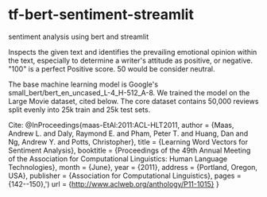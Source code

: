 # tf-bert-sentiment-streamlit
sentiment analysis using bert and streamlit

Inspects the given text and identifies the prevailing emotional opinion within the text, especially to determine a writer\'s attitude as positive, or negative.
"100" is a perfect Positive score. 50 would be consider neutral.

The base machine learning model is Google\'s small_bert/bert_en_uncased_L-4_H-512_A-8.
We trained the model on the Large Movie dataset, cited below.
The core dataset contains 50,000 reviews split evenly into 25k train and 25k test sets.


    
Cite: @InProceedings{maas-EtAl:2011:ACL-HLT2011,
author    = {Maas, Andrew L.  and  Daly, Raymond E.  and  Pham, Peter T.  and  Huang,
     Dan and Ng, Andrew Y. and  Potts, Christopher},
title     = {Learning Word Vectors for Sentiment Analysis},
booktitle = {Proceedings of the 49th Annual Meeting of the Association for 
     Computational Linguistics: Human Language Technologies},
month     = {June},
year      = {2011},
address   = {Portland, Oregon, USA},
publisher = {Association for Computational Linguistics},
pages     = {142--150},')
url       = {http://www.aclweb.org/anthology/P11-1015}
}

